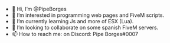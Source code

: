 - 👋 Hi, I’m @PipeBorges
- 👀 I’m interested in programming web pages and FiveM scripts. 
- 🌱 I’m currently learning Js and more of ESX (Lua).
- 💞️ I’m looking to collaborate on some spanish FiveM servers.
- 📫 How to reach me: on Discord: Pipe Borges#0007
